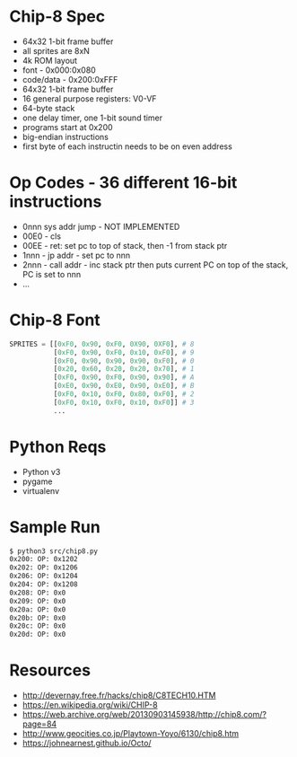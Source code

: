 # Chip-8 Spec
 - 64x32 1-bit frame buffer
 - all sprites are 8xN
 - 4k ROM layout
 - font - 0x000:0x080
 - code/data - 0x200:0xFFF
 - 64x32 1-bit frame buffer
 - 16 general purpose registers: V0-VF
 - 64-byte stack
 - one delay timer, one 1-bit sound timer
 - programs start at 0x200
 - big-endian instructions
 - first byte of each instructin needs to be on even address

# Op Codes - 36 different 16-bit instructions
- 0nnn sys addr jump - NOT IMPLEMENTED
- 00E0 - cls
- 00EE - ret: set pc to top of stack, then -1 from stack ptr
- 1nnn - jp addr - set pc to nnn
- 2nnn - call addr - inc stack ptr then puts current PC on top of the stack, PC is set to nnn
- ...

# Chip-8 Font
```python
SPRITES = [[0xF0, 0x90, 0xF0, 0X90, 0XF0], # 8
           [0xF0, 0x90, 0xF0, 0x10, 0xF0], # 9
           [0xF0, 0x90, 0x90, 0x90, 0xF0], # 0
           [0x20, 0x60, 0x20, 0x20, 0x70], # 1
           [0xF0, 0x90, 0xF0, 0x90, 0x90], # A
           [0xE0, 0x90, 0xE0, 0x90, 0xE0], # B
           [0xF0, 0x10, 0xF0, 0x80, 0xF0], # 2
           [0xF0, 0x10, 0xF0, 0x10, 0xF0]] # 3
           ...
```

# Python Reqs
 - Python v3
 - pygame
 - virtualenv

# Sample Run
```bash
$ python3 src/chip8.py
0x200: OP: 0x1202
0x202: OP: 0x1206
0x206: OP: 0x1204
0x204: OP: 0x1208
0x208: OP: 0x0
0x209: OP: 0x0
0x20a: OP: 0x0
0x20b: OP: 0x0
0x20c: OP: 0x0
0x20d: OP: 0x0
 ```
 
 # Resources
 - http://devernay.free.fr/hacks/chip8/C8TECH10.HTM
 - https://en.wikipedia.org/wiki/CHIP-8
 - https://web.archive.org/web/20130903145938/http://chip8.com/?page=84
 - http://www.geocities.co.jp/Playtown-Yoyo/6130/chip8.htm
 - https://johnearnest.github.io/Octo/
